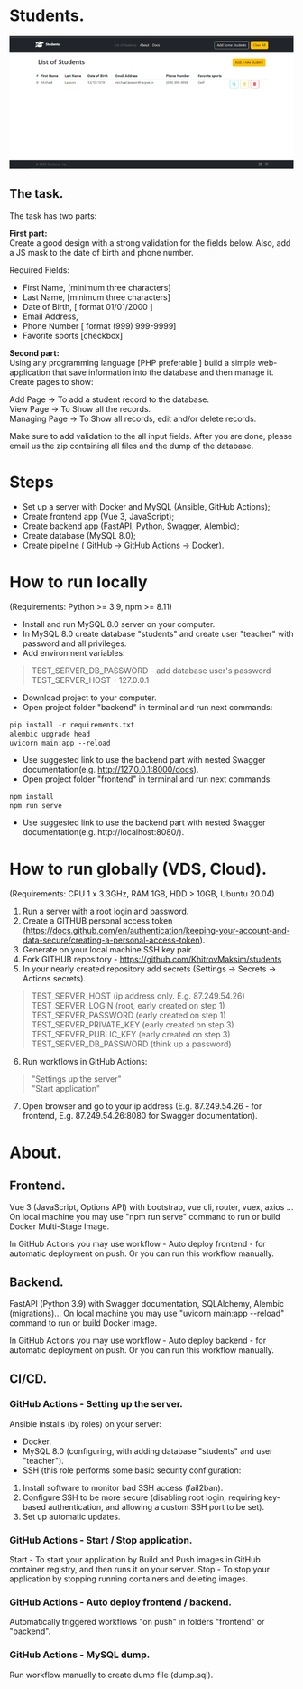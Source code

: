 # Students.
![Alt text](/example.png "The main page")
## The task.

The task has two parts:

**First part:**  
Create a good design with a strong validation for the fields below. Also, add a JS mask to the date of birth and phone number.

Required Fields:
- First Name, [minimum three characters]
- Last Name, [minimum three characters]
- Date of Birth, [ format 01/01/2000 ]
- Email Address,
- Phone Number [ format (999) 999-9999]
- Favorite sports [checkbox]

**Second part:**  
Using any programming language [PHP preferable ] build a simple web-application that save information into the database and then manage it. Create pages to show:  

Add Page -> To add a student record to the database.  
View Page -> To Show all the records.  
Managing Page -> To Show all records, edit and/or delete records.  

Make sure to add validation to the all input fields.
After you are done, please email us the zip containing all files and the dump of the database.
# Steps
- Set up a server with Docker and MySQL (Ansible, GitHub Actions);
- Create frontend app (Vue 3, JavaScript);
- Create backend app (FastAPI, Python, Swagger, Alembic);
- Create database (MySQL 8.0);
- Create pipeline ( GitHub -> GitHub Actions -> Docker).

# How to run locally
(Requirements: Python >= 3.9, npm >= 8.11)
- Install and run MySQL 8.0 server on your computer. 
- In MySQL 8.0 create database "students" and create user "teacher" with password and all privileges.
- Add environment variables:
> TEST_SERVER_DB_PASSWORD - add database user's password  
> TEST_SERVER_HOST - 127.0.0.1   
- Download project to your computer.
- Open project folder "backend" in terminal and run next commands:
```shell
pip install -r requirements.txt
alembic upgrade head
uvicorn main:app --reload
```
- Use suggested link to use the backend part with nested Swagger documentation(e.g. http://127.0.0.1:8000/docs).
- Open project folder "frontend" in terminal and run next commands:
```shell
npm install
npm run serve
```
- Use suggested link to use the backend part with nested Swagger documentation(e.g. http://localhost:8080/).

# How to run globally (VDS, Cloud).
(Requirements: CPU 1 x 3.3GHz, RAM 1GB, HDD > 10GB, Ubuntu 20.04)
1. Run a server with a root login and password.
2. Create a GITHUB personal access token (https://docs.github.com/en/authentication/keeping-your-account-and-data-secure/creating-a-personal-access-token).
3. Generate on your local machine SSH key pair.
4. Fork GITHUB repository - https://github.com/KhitrovMaksim/students
5. In your nearly created repository add secrets (Settings -> Secrets -> Actions secrets).
> TEST_SERVER_HOST (ip address only. E.g. 87.249.54.26)  
> TEST_SERVER_LOGIN (root, early created on step 1)  
> TEST_SERVER_PASSWORD (early created on step 1)   
> TEST_SERVER_PRIVATE_KEY (early created on step 3)   
> TEST_SERVER_PUBLIC_KEY (early created on step 3)   
> TEST_SERVER_DB_PASSWORD (think up a password)   
6. Run workflows in GitHub Actions:
> "Settings up the server"   
> "Start application"
7. Open browser and go to your ip address (E.g. 87.249.54.26 - for frontend, E.g. 87.249.54.26:8080 for Swagger documentation).

# About.

## Frontend.

Vue 3 (JavaScript, Options API) with bootstrap, vue cli, router, vuex, axios ...
On local machine you may use "npm run serve" command to run or build Docker Multi-Stage Image.

In GitHub Actions you may use workflow - Auto deploy frontend  - for automatic deployment on push. Or you can run this workflow manually.   

## Backend.

FastAPI (Python 3.9) with Swagger documentation, SQLAlchemy, Alembic (migrations)...
On local machine you may use "uvicorn main:app --reload" command to run or build Docker Image.

In GitHub Actions you may use workflow - Auto deploy backend  - for automatic deployment on push. Or you can run this workflow manually.   

## CI/CD.

### GitHub Actions - Setting up the server.

Ansible installs (by roles) on your server:
 - Docker.
 - MySQL 8.0 (configuring, with adding database "students" and user "teacher").
 - SSH (this role performs some basic security configuration:
1. Install software to monitor bad SSH access (fail2ban).
2. Configure SSH to be more secure (disabling root login, requiring key-based authentication, and allowing a custom SSH port to be set).
3. Set up automatic updates.

### GitHub Actions - Start / Stop application.

Start - To start your application by Build and Push images in GitHub container registry, and then runs it on your server.
Stop - To stop your application by stopping running containers and deleting images.

### GitHub Actions - Auto deploy frontend / backend.

Automatically triggered workflows "on push" in folders "frontend" or "backend".

### GitHub Actions - MySQL dump.

Run workflow manually to create dump file (dump.sql). 
